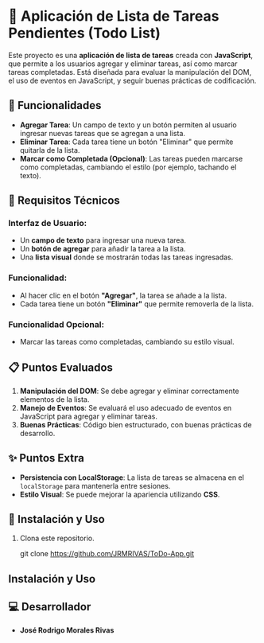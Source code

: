 # 📝 Aplicación de Lista de Tareas Pendientes (Todo List)

Este proyecto es una **aplicación de lista de tareas** creada con **JavaScript**, que permite a los usuarios agregar y eliminar tareas, así como marcar tareas completadas. Está diseñada para evaluar la manipulación del DOM, el uso de eventos en JavaScript, y seguir buenas prácticas de codificación.

## 🚀 Funcionalidades

- **Agregar Tarea**: Un campo de texto y un botón permiten al usuario ingresar nuevas tareas que se agregan a una lista.
- **Eliminar Tarea**: Cada tarea tiene un botón "Eliminar" que permite quitarla de la lista.
- **Marcar como Completada (Opcional)**: Las tareas pueden marcarse como completadas, cambiando el estilo (por ejemplo, tachando el texto).
  
## 🔧 Requisitos Técnicos

### Interfaz de Usuario:
- Un **campo de texto** para ingresar una nueva tarea.
- Un **botón de agregar** para añadir la tarea a la lista.
- Una **lista visual** donde se mostrarán todas las tareas ingresadas.

### Funcionalidad:
- Al hacer clic en el botón **"Agregar"**, la tarea se añade a la lista.
- Cada tarea tiene un botón **"Eliminar"** que permite removerla de la lista.

### Funcionalidad Opcional:
- Marcar las tareas como completadas, cambiando su estilo visual.

## 📋 Puntos Evaluados

1. **Manipulación del DOM**: Se debe agregar y eliminar correctamente elementos de la lista.
2. **Manejo de Eventos**: Se evaluará el uso adecuado de eventos en JavaScript para agregar y eliminar tareas.
3. **Buenas Prácticas**: Código bien estructurado, con buenas prácticas de desarrollo.

## ✨ Puntos Extra

- **Persistencia con LocalStorage**: La lista de tareas se almacena en el `localStorage` para mantenerla entre sesiones.
- **Estilo Visual**: Se puede mejorar la apariencia utilizando **CSS**.

## 🚀 Instalación y Uso

1. Clona este repositorio.

   git clone https://github.com/JRMRIVAS/ToDo-App.git

##  Instalación y Uso

## 💻 Desarrollador

   - **José Rodrigo Morales Rivas**